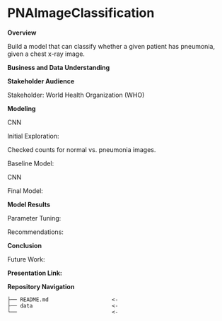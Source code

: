 # PNAImageClassification

**Overview**

Build a model that can classify whether a given patient has pneumonia, given a chest x-ray image.
 

**Business and Data Understanding**



**Stakeholder Audience**

Stakeholder: World Health Organization (WHO) 

**Modeling**

CNN

Initial Exploration: 

Checked counts for normal vs. pneumonia images. 

Baseline Model: 

CNN

Final Model: 

**Model Results**

Parameter Tuning: 

Recommendations: 

**Conclusion**


Future Work: 


**Presentation Link:** 

**Repository Navigation**

```
├── README.md                    <- 
├── data                         <- 
└──                              <- 
```

